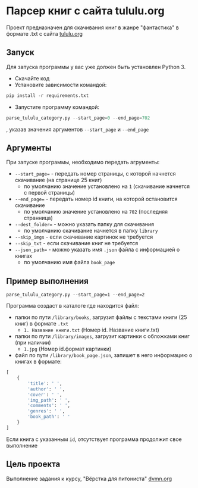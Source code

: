 # Парсер книг с сайта tululu.org

Проект предназначен для скачивания книг в жанре "фантастика" в формате .txt с сайта [tululu.org](https://tululu.org/)

## Запуск

Для запуска программы у вас уже должен быть установлен Python 3.

- Скачайте код
- Установите зависимости командой:

```Python
pip install -r requirements.txt
```

- Запустите программу командой:

```Python
parse_tululu_category.py --start_page=0 --end_page=702
```

, указав значения аргументов `--start_page` и `--end_page`

## Аргументы

При запуске программы, необходимо передать агрументы:

- `--start_page=` - передать номер страницы, с которой начнется скачивание (на странице 25 книг) 
  * по умолчанию значение установлено на `1` (скачивание начнется с первой страницы)
- `--end_page=` - передать номер id книги, на которой остановится скачивание
  * по умолчанию значение установлено на `702` (последняя странница)
- `--dest_folder=` - можно указать папку для скачивания 
  * по умолчанию скачивание начнется в папку `library`
- `--skip_imgs` - если скачивание картинок не требуется 
- `--skip_txt` - если скачивание книг не требуется  
- `--json_path=` - можно указать имя `.json` файла с информацией о книгах 
  * по умолчанию имя файла `book_page`


## Пример выполнения

`parse_tululu_category.py --start_page=1 --end_page=2`

Программа создаст в каталоге где находится файл:

- папки по пути `/library/books`, загрузит файлы с текстами книги (25 книг) в формате `.txt`
    * `1. Название книги.txt` (Номер id. Название книги.txt)
- папки по пути `/library/images`, загрузит картинки с обложками книг (при наличии)
    * `1.jpg` (Номер id.формат картинки)
- файл по пути `/library/book_page.json`, запишет в него информацию о книгах в формате:

```Python
[
    {
        'title': ' ',
        'author': ' ',
        'cover': ' ',
        'img_path': ' ',
        'comments': ' ',
        'genres': ' ',
        'book_path': ' '  
    }
]
```

Если книга с указанным `id`, отсутствует программа продолжит свое выполнение

## Цель проекта

Выполнение задания к курсу, "Вёрстка для питониста" [dvmn.org](https://dvmn.org/)
